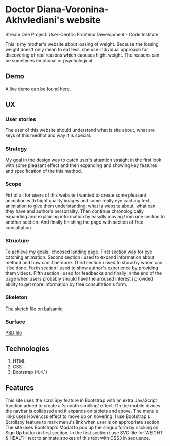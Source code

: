 # Doctor Diana-Voronina-Akhvlediani's website
Stream One Project: User-Centric Frontend Development - Code Institute 

This is my mother's website about lossing of weight. Because the lossing weight does't only mean to eat less, she use individual approach for discovering of real reasons which caouses hight weight. The reasons can be sometimes emotional or psychological.

## Demo
A live demo can be found [here](https://aleksandre19.github.io/User-Centric-Frontend-Development-Mileston-Project/).

## UX

### User stories

The user of this website should understand what is site about, what are keys of this medhot and way it is special. 


### Strategy
My goal in the design was to catch user's attantion straight in the first look with some pleasant effect and then expanding and showing key features and specification of the this method.  


### Scope
Firt of all for users of this website i wanted to create some pleasant animation with hight quality images and some really eye caching text animiation to give them understanding: what is website about, what can they have and author's personality. Then continue chronologically expanding and explaining information by easylly moving from one section to another section. And finally finishing the page with section of free consultation.    

### Structure
To achieve my goals i choosed landing page. First section was for eye catching animation. Second section i used to expand information about method and how can it be done. Third section i used to show  by whom can it be done. Forth section i used to show author's experience by providing them videos. Fifth section i used for feedbacks and finally in the end of the page when users probably should have the aroused interest i provided ability to get more information by free consultation's form.    

### Skeleton
[The sketch file on balsamiq](https://aleksandre19.github.io/files/daiana-website/dianas-website-sketch-balsamiq.pdf)

### Surface
[PSD file](https://github.com/Aleksandre19/files/blob/master/daiana-website/index.psd.zip)

## Technologies
1. HTML
2. CSS
3. Bootstrap (4.4.1)


## Features
This site uses the scrollSpy feature in Bootstrap with an extra JavaScript function added to create a 'smooth scrolling' effect. On the mobile divices the navbar is collapsed and it expands on tablets and above. The menu's links uses Hover.css effect to move up on hovering. I use Bootstrap's Scrollspy feature to mark menu's link when user is on appropriate section. The site uses Bootstrap's Modal to pop up the singup form by clicking on Sign Up button in first section. In the first section i use SVG file for WEIGHT & HEALTH text to animate strokes of this text with CSS3 in sequence. 


